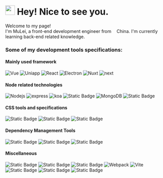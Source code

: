 <h1><img src="https://emojis.slackmojis.com/emojis/images/1531849430/4246/blob-sunglasses.gif?1531849430" width="30"/> Hey! Nice to see you.</h1>

<p>
Welcome to my page!
</br> 
I'm MuLei, a front-end development engineer from 
<img src="https://img0.baidu.com/it/u=2905548764,1950105583&fm=253&fmt=auto&app=138&f=GIF?w=320&h=180" width="13"/>China. I'm currently learning back-end related knowledge.
<p>

<h3>Some of my development tools specifications:</h3>
<h4>Mainly used framework</h4>
<p>
  <img alt="Vue" src="https://img.shields.io/badge/-Vue-%23000000?style=flat-square&logo=vuedotjs" />
  <img alt="Uniapp" src="https://img.shields.io/badge/-Uniapp-%23000000?style=flat-square&logo=unicode" />
  <img alt="React" src="https://img.shields.io/badge/-React-%23000000?style=flat-square&logo=react" />
  <img alt="Electron" src="https://img.shields.io/badge/-Electron-%23000000?style=flat-square&logo=electron" />
  <img alt="Nuxt" src="https://img.shields.io/badge/-Nuxt-%23000000?style=flat-square&logo=nuxt" />
  <img alt="next" src="https://img.shields.io/badge/-Next-%23000?style=flat-square&logo=nextdotjs">
</p>


<h4>Node related technologies</h4>
<p>
  <img alt="Nodejs" src="https://img.shields.io/badge/-NodeJs-%23000000?style=flat-square&logo=nodedotjs" />
  <img alt="express" src="https://img.shields.io/badge/-Express-%23000000?style=flat-square&logo=express" />
  <img alt="koa" src="https://img.shields.io/badge/-Koa-%23000000?style=flat-square&logo=koa" />
  <img alt="Static Badge" src="https://img.shields.io/badge/-Nest-%23000000?style=flat-square&logo=nestjs">
  <img alt="MongoDB" src="https://img.shields.io/badge/-MongoDB-%23000000?style=flat-square&logo=mongodb" />
  <img alt="Static Badge" src="https://img.shields.io/badge/-Mysql-%23000000?style=flat-square&logo=mysql">
</p>


<h4>CSS tools and specifications</h4>
<p>
  <img alt="Static Badge" src="https://img.shields.io/badge/-Scss-000?style=flat-square&logo=sass">
  <img alt="Static Badge" src="https://img.shields.io/badge/-Less-000?style=flat-square&logo=less">
  <img alt="Static Badge" src="https://img.shields.io/badge/-BEM specification-000?style=flat-square&logo=bem">
</p>


<h4>Dependency Management Tools</h4>
<p>
  <img alt="Static Badge" src="https://img.shields.io/badge/-Npm-%23000?style=flat-square&logo=npm">
  <img alt="Static Badge" src="https://img.shields.io/badge/-Pnpm-%23000?style=flat-square&logo=pnpm">
  <img alt="Static Badge" src="https://img.shields.io/badge/-Yarn-%23000?style=flat-square&logo=yarn">
</p>

<h4>Miscellaneous</h4>
<p>
  <img alt="Static Badge" src="https://img.shields.io/badge/-Git-%23000?style=flat-square&logo=git">
  <img alt="Static Badge" src="https://img.shields.io/badge/-TypeScript-000?style=flat-square&logo=tsnode">
  <img alt="Static Badge" src="https://img.shields.io/badge/-ThreeJs-000?style=flat-square&logo=threedotjs">
  <img alt="Webpack" src="https://img.shields.io/badge/-Webpack-%23000000?style=flat-square&logo=webpack" > 
  <img alt="Vite" src="https://img.shields.io/badge/-Vite-%23000000?style=flat-square&logo=vite" />
  <img alt="Static Badge" src="https://img.shields.io/badge/-Docker-%23000?style=flat-square&logo=docker">
  <img alt="Static Badge" src="https://img.shields.io/badge/-Nginx-%23000?style=flat-square&logo=nginx">
  <img alt="Static Badge" src="https://img.shields.io/badge/-Jenkins-%23000?style=flat-square&logo=jenkins">
</p>





<!-- IsMShmily -->
